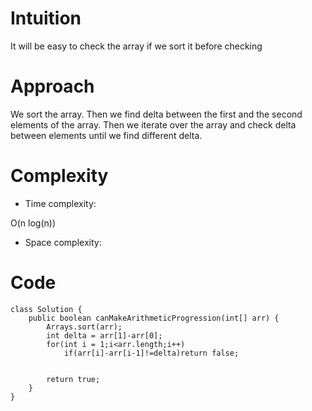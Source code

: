 # Intuition
<!-- Describe your first thoughts on how to solve this problem. -->
It will be easy to check the array if we sort it before checking

# Approach
<!-- Describe your approach to solving the problem. -->
We sort the array. Then we find delta between the first and the second elements of the array. Then we iterate over the array and check delta between elements until we find different delta.

# Complexity
- Time complexity:
<!-- Add your time complexity here, e.g. $$O(n)$$ -->
O(n log(n))
- Space complexity:
<!-- Add your space complexity here, e.g. $$O(n)$$ -->

# Code
```
class Solution {
    public boolean canMakeArithmeticProgression(int[] arr) {
        Arrays.sort(arr);
        int delta = arr[1]-arr[0];
        for(int i = 1;i<arr.length;i++)
            if(arr[i]-arr[i-1]!=delta)return false;


        return true;
    }
}
```